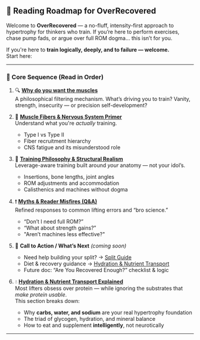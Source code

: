 ## 🧭 Reading Roadmap for OverRecovered

Welcome to **OverRecovered** — a no-fluff, intensity-first approach to hypertrophy for thinkers who train. If you’re here to perform exercises, chase pump fads, or argue over full ROM dogma… this isn’t for you.

If you're here to **train logically, deeply, and to failure — welcome.**  
Start here:

---

### 📂 Core Sequence (Read in Order)

1. 🔍 **[Why do you want the muscles](./Why%20do%20you%20want%20the%20muscles.md)**  
   A philosophical filtering mechanism. What’s driving you to train? Vanity, strength, insecurity — or precision self-development?

2. 🧠 **[Muscle Fibers & Nervous System Primer](./01_Muscle_Fibers_Primer.md)**  
   Understand what you're *actually* training.  
   - Type I vs Type II  
   - Fiber recruitment hierarchy  
   - CNS fatigue and its misunderstood role

3. 🦴 **[Training Philosophy & Structural Realism](./Training%20Philosophy%20&%20Structural%20Realism.md)**  
   Leverage-aware training built around *your* anatomy — not your idol’s.  
   - Insertions, bone lengths, joint angles  
   - ROM adjustments and accommodation  
   - Calisthenics and machines without dogma

4. ❗ **[Myths & Reader Misfires (Q&A)](./Myths%20&%20Reader%20Misfires.md)**  
   Refined responses to common lifting errors and “bro science.”  
   - “Don’t I need full ROM?”  
   - “What about strength gains?”  
   - "Aren’t machines less effective?"

5. 🚀 **Call to Action / What’s Next** *(coming soon)*  
   - Need help building your split? → [Split Guide](./Goto%20split.md)  
   - Diet & recovery guidance → [Hydration & Nutrient Transport](./Hydration%20&%20Nutrient%20Transport%20Essentials.md)  
   - Future doc: “Are You Recovered Enough?” checklist & logic
  
6. 💧 **[Hydration & Nutrient Transport Explained](./Hydration_Nutrient_Transport.md)**  
   Most lifters obsess over protein — while ignoring the substrates that *make protein usable*.  
   This section breaks down:  
   - Why **carbs, water, and sodium** are your real hypertrophy foundation  
   - The triad of glycogen, hydration, and mineral balance  
   - How to eat and supplement **intelligently**, not neurotically  

---
